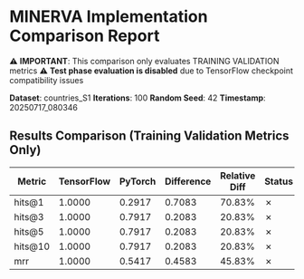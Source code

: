 # MINERVA Implementation Comparison Report

⚠️ **IMPORTANT**: This comparison only evaluates TRAINING VALIDATION metrics
⚠️ **Test phase evaluation is disabled** due to TensorFlow checkpoint compatibility issues

**Dataset**: countries_S1
**Iterations**: 100
**Random Seed**: 42
**Timestamp**: 20250717_080346
## Results Comparison (Training Validation Metrics Only)

| Metric | TensorFlow | PyTorch | Difference | Relative Diff | Status |
|--------|------------|---------|------------|---------------|--------|
| hits@1 | 1.0000 | 0.2917 | 0.7083 | 70.83% | ✗ |
| hits@3 | 1.0000 | 0.7917 | 0.2083 | 20.83% | ✗ |
| hits@5 | 1.0000 | 0.7917 | 0.2083 | 20.83% | ✗ |
| hits@10 | 1.0000 | 0.7917 | 0.2083 | 20.83% | ✗ |
| mrr | 1.0000 | 0.5417 | 0.4583 | 45.83% | ✗ |
